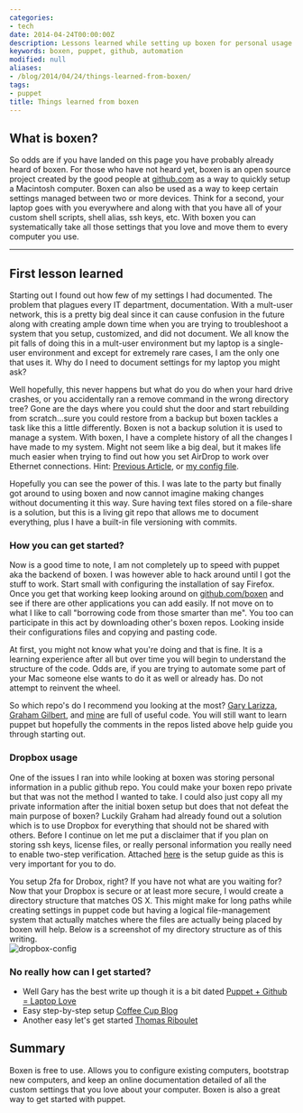 ```yaml
---
categories:
- tech
date: 2014-04-24T00:00:00Z
description: Lessons learned while setting up boxen for personal usage.
keywords: boxen, puppet, github, automation
modified: null
aliases:
- /blog/2014/04/24/things-learned-from-boxen/
tags:
- puppet
title: Things learned from boxen
---
```


## What is boxen?
So odds are if you have landed on this page you have probably already heard of boxen. For those who have not heard yet, boxen is an open source project created by the good people at [github.com](http://github.com) as a way to quickly setup a Macintosh computer. Boxen can also be used as a way to keep certain settings managed between two or more devices. Think for a second, your laptop goes with you everywhere and along with that you have all of your custom shell scripts, shell alias, ssh keys, etc. With boxen you can systematically take all those settings that you love and move them to every computer you use.

---

## First lesson learned
Starting out I found out how few of my settings I had documented. The problem that plagues every IT department, documentation. With a mult-user network, this is a pretty big deal since it can cause confusion in the future along with creating ample down time when you are trying to troubleshoot a system that you setup, customized, and did not document. We all know the pit falls of doing this in a mult-user environment but my laptop is a single-user environment and except for extremely rare cases, I am the only one that uses it. Why do I need to document settings for my laptop you might ask?

Well hopefully, this never happens but what do you do when your hard drive crashes, or you accidentally ran a remove command in the wrong directory tree? Gone are the days where you could shut the door and start rebuilding from scratch...sure you could restore from a backup but boxen tackles a task like this a little differently. Boxen is not a backup solution it is used to manage a system. With boxen, I have a complete history of all the changes I have made to my system. Might not seem like a big deal, but it makes life much easier when trying to find out how you set AirDrop to work over Ethernet connections. Hint: [Previous Article](/blog/2014/04/18/enable-airdrop-on-ethernet/), or [my config file](https://raw.githubusercontent.com/clburlison/my-boxen/master/modules/people/manifests/clburlison/config.pp).

Hopefully you can see the power of this. I was late to the party but finally got around to using boxen and now cannot imagine making changes without documenting it this way. Sure having text files stored on a file-share is a solution, but this is a living git repo that allows me to document everything, plus I have a built-in file versioning with commits.

### How you can get started?
Now is a good time to note, I am not completely up to speed with puppet aka the backend of boxen. I was however able to hack around until I got the stuff to work. Start small with configuring the installation of say Firefox. Once you get that working keep looking around on [github.com/boxen](http://github.com/boxen) and see if there are other applications you can add easily. If not move on to what I like to call "borrowing code from those smarter than me". You too can participate in this act by downloading other's boxen repos. Looking inside their configurations files and copying and pasting code.

At first, you might not know what you're doing and that is fine. It is a learning experience after all but over time you will begin to understand the structure of the code. Odds are, if you are trying to automate some part of your Mac someone else wants to do it as well or already has. Do not attempt to reinvent the wheel.

So which repo's do I recommend you looking at the most? [Gary Larizza](https://github.com/glarizza/my-boxen), [Graham Gilbert](https://github.com/grahamgilbert/my-boxen), and [mine](https://github.com/clburlison/my-boxen) are full of useful code. You will still want to learn puppet but hopefully the comments in the repos listed above help guide you through starting out.

### Dropbox usage
One of the issues I ran into while looking at boxen was storing personal information in a public github repo. You could make your boxen repo private but that was not the method I wanted to take. I could also just copy all my private information after the initial boxen setup but does that not defeat the main purpose of boxen? Luckily Graham had already found out a solution which is to use Dropbox for everything that should not be shared with others. Before I continue on let me put a disclaimer that if you plan on storing ssh keys, license files, or really personal information you really need to enable two-step verification. Attached [here](https://www.dropbox.com/help/363/en) is the setup guide as this is very important for you to do.

You setup 2fa for Drobox, right? If you have not what are you waiting for? Now that your Dropbox is secure or at least more secure, I would create a directory structure that matches OS X. This might make for long paths while creating settings in puppet code but having a logical file-management system that actually matches where the files are actually being placed by boxen will help. Below is a screenshot of my directory structure as of this writing.  
![dropbox-config](/images/2014-04-24/Dropbox-config.png)

### No really how can I get started?
* Well Gary has the best write up though it is a bit dated [Puppet + Github = Laptop Love](http://garylarizza.com/blog/2013/02/15/puppet-plus-github-equals-laptop-love/)
* Easy step-by-step setup [Coffee Cup Blog](http://coffeecupblog.com/blog/2013/03/24/automate-your-mac-provisioning-with-boxen-first-steps/)
* Another easy let's get started [Thomas Riboulet](https://coderwall.com/p/kppokq)

## Summary
Boxen is free to use. Allows you to configure existing computers, bootstrap new computers, and keep an online documentation detailed of all the custom settings that you love about your computer. Boxen is also a great way to get started with puppet.
